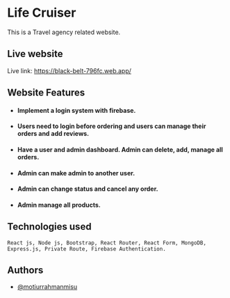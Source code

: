
# Life Cruiser
This is a Travel agency related website.


## Live website

Live
link: https://black-belt-796fc.web.app/
  
## Website Features 

- #### Implement a login system with firebase.
- #### Users need to login before ordering and users can manage their orders and add reviews.
- #### Have a user and admin dashboard. Admin can delete, add, manage all orders.
- #### Admin can make admin to another user.
- #### Admin can change status and cancel any order.
- #### Admin manage all products.



## Technologies used
```
React js, Node js, Bootstrap, React Router, React Form, MongoDB, Express.js, Private Route, Firebase Authentication.
```

## Authors

- [@motiurrahmanmisu](https://github.com/motiurdev)

